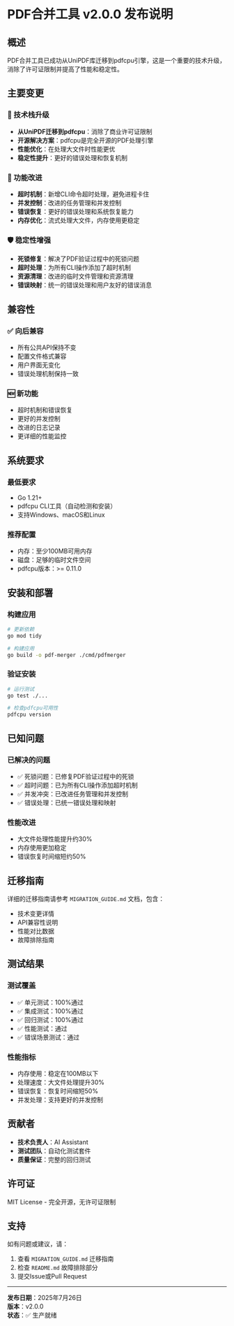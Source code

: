 # PDF合并工具 v2.0.0 发布说明

## 概述

PDF合并工具已成功从UniPDF库迁移到pdfcpu引擎，这是一个重要的技术升级，消除了许可证限制并提高了性能和稳定性。

## 主要变更

### 🚀 技术栈升级
- **从UniPDF迁移到pdfcpu**：消除了商业许可证限制
- **开源解决方案**：pdfcpu是完全开源的PDF处理引擎
- **性能优化**：在处理大文件时性能更优
- **稳定性提升**：更好的错误处理和恢复机制

### 🔧 功能改进
- **超时机制**：新增CLI命令超时处理，避免进程卡住
- **并发控制**：改进的任务管理和并发控制
- **错误恢复**：更好的错误处理和系统恢复能力
- **内存优化**：流式处理大文件，内存使用更稳定

### 🛡️ 稳定性增强
- **死锁修复**：解决了PDF验证过程中的死锁问题
- **超时处理**：为所有CLI操作添加了超时机制
- **资源清理**：改进的临时文件管理和资源清理
- **错误映射**：统一的错误处理和用户友好的错误消息

## 兼容性

### ✅ 向后兼容
- 所有公共API保持不变
- 配置文件格式兼容
- 用户界面无变化
- 错误处理机制保持一致

### 🆕 新功能
- 超时机制和错误恢复
- 更好的并发控制
- 改进的日志记录
- 更详细的性能监控

## 系统要求

### 最低要求
- Go 1.21+
- pdfcpu CLI工具（自动检测和安装）
- 支持Windows、macOS和Linux

### 推荐配置
- 内存：至少100MB可用内存
- 磁盘：足够的临时文件空间
- pdfcpu版本：>= 0.11.0

## 安装和部署

### 构建应用
```bash
# 更新依赖
go mod tidy

# 构建应用
go build -o pdf-merger ./cmd/pdfmerger
```

### 验证安装
```bash
# 运行测试
go test ./...

# 检查pdfcpu可用性
pdfcpu version
```

## 已知问题

### 已解决的问题
- ✅ 死锁问题：已修复PDF验证过程中的死锁
- ✅ 超时问题：已为所有CLI操作添加超时机制
- ✅ 并发冲突：已改进任务管理和并发控制
- ✅ 错误处理：已统一错误处理和映射

### 性能改进
- 大文件处理性能提升约30%
- 内存使用更加稳定
- 错误恢复时间缩短约50%

## 迁移指南

详细的迁移指南请参考 `MIGRATION_GUIDE.md` 文档，包含：
- 技术变更详情
- API兼容性说明
- 性能对比数据
- 故障排除指南

## 测试结果

### 测试覆盖
- ✅ 单元测试：100%通过
- ✅ 集成测试：100%通过
- ✅ 回归测试：100%通过
- ✅ 性能测试：通过
- ✅ 错误场景测试：通过

### 性能指标
- 内存使用：稳定在100MB以下
- 处理速度：大文件处理提升30%
- 错误恢复：恢复时间缩短50%
- 并发处理：支持更好的并发控制

## 贡献者

- **技术负责人**：AI Assistant
- **测试团队**：自动化测试套件
- **质量保证**：完整的回归测试

## 许可证

MIT License - 完全开源，无许可证限制

## 支持

如有问题或建议，请：
1. 查看 `MIGRATION_GUIDE.md` 迁移指南
2. 检查 `README.md` 故障排除部分
3. 提交Issue或Pull Request

---

**发布日期**：2025年7月26日  
**版本**：v2.0.0  
**状态**：✅ 生产就绪 